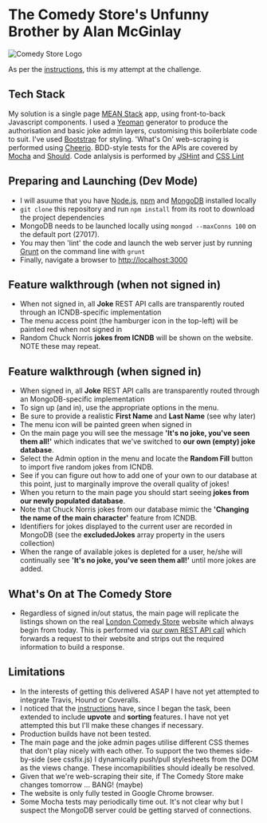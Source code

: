 # The Comedy Store's Unfunny Brother by Alan McGinlay

![Comedy Store Logo](http://thecomedystore.co.uk/london/wp-content/themes/the-comedy-store/images/logo.png)

As per the [instructions](https://github.com/makersacademy/comedy_api_tech_test), this is my attempt at the challenge.

## Tech Stack
My solution is a single page [MEAN Stack](http://mean.io) app, using front-to-back Javascript components.  I used a [Yeoman](http://yeoman.io) generator to produce the authorisation and basic joke admin layers, customising this boilerblate code to suit.  I've used [Bootstrap](http://getbootstrap) for styling.  'What's On' web-scraping is performed using [Cheerio](http://cheeriojs.github.io/cheerio/).  BDD-style tests for the APIs are covered by [Mocha](http://mochajs.org/) and [Should](https://github.com/shouldjs/should.js).  Code anlalysis is performed by [JSHint](http://jshint.com/) and [CSS Lint](http://csslint.net/)

## Preparing and Launching (Dev Mode)
* I will asuume that you have [Node.js](https://nodejs.org/), [npm](https://www.npmjs.com/) and [MongoDB](https://www.mongodb.org/) installed locally
* `git clone` this repository and run `npm install` from its root to download the project dependencies
* MongoDB needs to be launched locally using `mongod --maxConns 100` on the default port (27017).
* You may then 'lint' the code and launch the web server just by running [Grunt](http://gruntjs.com/) on the command line with `grunt`
* Finally, navigate a browser to [http://localhost:3000](http://localhost:3000)

## Feature walkthrough (when not signed in)
* When not signed in, all **Joke** REST API calls are transparently routed through an ICNDB-specific implementation
* The menu access point (the hamburger icon in the top-left) will be painted red when not signed in
* Random Chuck Norris **jokes from ICNDB** will be shown on the website.  NOTE these may repeat.

## Feature walkthrough (when signed in)
* When signed in, all **Joke** REST API calls are transparently routed through an MongoDB-specific implementation
* To sign up (and in), use the appropriate options in the menu.
* Be sure to provide a realistic **First Name** and **Last Name** (see why later)
* The menu icon will be painted green when signed in
* On the main page you will see the message **'It's no joke, you've seen them all!'** which indicates that we've switched to **our own (empty) joke database**.
* Select the Admin option in the menu and locate the **Random Fill** button to import five random jokes from ICNDB.
* See if you can figure out how to add one of your own to our database at this point, just to marginally improve the overall quality of jokes!
* When you return to the main page you should start seeing **jokes from our newly populated database**.
* Note that Chuck Norris jokes from our database mimic the **'Changing the name of the main character'** feature from ICNDB.
* Identifiers for jokes displayed to the current user are recorded in MongoDB (see the **excludedJokes** array property in the users collection)
* When the range of available jokes is depleted for a user, he/she will continually see **'It's no joke, you've seen them all!'** until more jokes are added.

## What's On at The Comedy Store
* Regardless of signed in/out status, the main page will replicate the listings shown on the real [London Comedy Store](http://thecomedystore.co.uk/london/) website which always begin from today.  This is performed via [our own REST API call](http://localhost:3000/whatson) which forwards a request to their website and strips out the required information to build a response.

## Limitations
* In the interests of getting this delivered ASAP I have not yet attempted to integrate Travis, Hound or Coveralls.
* I noticed that the [instructions](https://github.com/makersacademy/comedy_api_tech_test) have, since I began the task, been extended to include **upvote** and **sorting** features.  I have not yet attempted this but I'll make these changes if necessary.
* Production builds have not been tested.
* The main page and the joke admin pages utilise different CSS themes that don't play nicely with each other.  To support the two themes side-by-side (see cssfix.js) I dynamically push/pull stylesheets from the DOM as the views change.  These incomapibilities should ideally be resolved.
* Given that we're web-scraping their site, if The Comedy Store make changes tomorrow ... BANG! (maybe)
* The website is only fully tested in Google Chrome browser.
* Some Mocha tests may periodically time out.  It's not clear why but I suspect the MongoDB server could be getting starved of connections.
